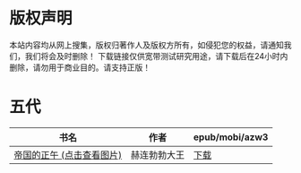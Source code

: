 # 版权声明

本站内容均从网上搜集，版权归著作人及版权方所有，如侵犯您的权益，请通知我们，我们将会及时删除！ 下载链接仅供宽带测试研究用途，请下载后在24小时内删除，请勿用于商业目的。请支持正版！

# 五代

| 书名 | 作者 | epub/mobi/azw3 |
| --- | --- | --- |
| [帝国的正午 (点击查看图片)](https://www.dushupai.com/attachment/2024/06/01/d99151172aa951e9.jpg) | 赫连勃勃大王 | [下载](https://url89.ctfile.com/f/31084289-1357005139-267d57?p=8866) |
